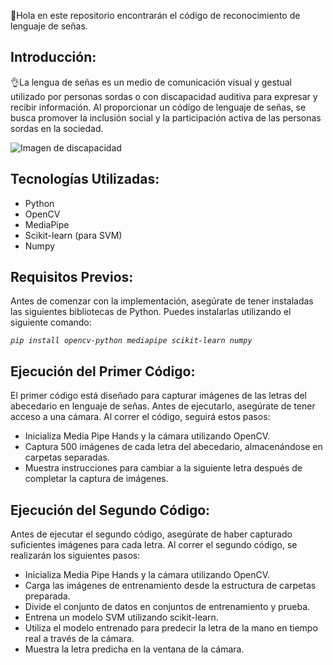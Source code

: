 <html lang="es">
  <head>
    <meta charset="UTF-8" />
    <meta name="viewport" content="width=device-width, initial-scale=1.0" />
  </head>
  <body>
    <p>
      🙌Hola en este repositorio encontrarán el código de reconocimiento de
      lenguaje de señas.
    </p>
    <h2>Introducción:</h2>
    <p>
      👌La lengua de señas es un medio de comunicación visual y gestual
      utilizado por personas sordas o con discapacidad auditiva para expresar y
      recibir información. Al proporcionar un código de lenguaje de señas, se
      busca promover la inclusión social y la participación activa de las
      personas sordas en la sociedad.
    </p>
    <img
      src="https://www.techtitute.com/techtitute/cursos/00143994/recursos/banner/discapacidad-auditiva-portada.jpg"
      alt="Imagen de discapacidad"
    /><br>
    <h2>Tecnologías Utilizadas:</h2>
    <ul>
        <li>Python</li>
        <li>OpenCV</li>
        <li>MediaPipe</li>
        <li>Scikit-learn (para SVM)</li>
        <li>Numpy</li>
    </ul>
    </div>
    <h2>Requisitos Previos:</h2>
    <p>
      Antes de comenzar con la implementación, asegúrate de tener instaladas las
      siguientes bibliotecas de Python. Puedes instalarlas utilizando el
      siguiente comando:
    </p>
    <pre><code><i>pip install opencv-python mediapipe scikit-learn numpy</i></code></pre>
    <h2>Ejecución del Primer Código:</h2>
    <p>
      El primer código está diseñado para capturar imágenes de las letras del
      abecedario en lenguaje de señas. Antes de ejecutarlo, asegúrate de tener
      acceso a una cámara. Al correr el código, seguirá estos pasos:
    </p>
    <ul>
      <li>Inicializa Media Pipe Hands y la cámara utilizando OpenCV.</li>
      <li>
        Captura 500 imágenes de cada letra del abecedario, almacenándose en
        carpetas separadas.
      </li>
      <li>
        Muestra instrucciones para cambiar a la siguiente letra después de
        completar la captura de imágenes.
      </li>
    </ul>
    <h2>Ejecución del Segundo Código:</h2>
    <p>
      Antes de ejecutar el segundo código, asegúrate de haber capturado
      suficientes imágenes para cada letra. Al correr el segundo código, se
      realizarán los siguientes pasos:
    </p>
    <ul>
      <li>Inicializa Media Pipe Hands y la cámara utilizando OpenCV.</li>
      <li>
        Carga las imágenes de entrenamiento desde la estructura de carpetas
        preparada.
      </li>
      <li>
        Divide el conjunto de datos en conjuntos de entrenamiento y prueba.
      </li>
      <li>Entrena un modelo SVM utilizando scikit-learn.</li>
      <li>
        Utiliza el modelo entrenado para predecir la letra de la mano en tiempo
        real a través de la cámara.
      </li>
      <li>Muestra la letra predicha en la ventana de la cámara.</li>
    </ul>
  </body>
</html>
